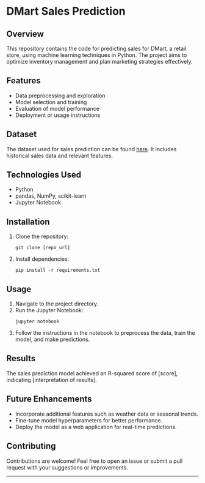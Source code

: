 # DMart Sales Prediction

## Overview
This repository contains the code for predicting sales for DMart, a retail store, using machine learning techniques in Python. The project aims to optimize inventory management and plan marketing strategies effectively.

## Features
- Data preprocessing and exploration
- Model selection and training
- Evaluation of model performance
- Deployment or usage instructions

## Dataset
The dataset used for sales prediction can be found [here](https://www.kaggle.com/datasets/sushantchougule/kolkata-shops-sales). It includes historical sales data and relevant features.

## Technologies Used
- Python
- pandas, NumPy, scikit-learn
- Jupyter Notebook

## Installation
1. Clone the repository:
   ```
   git clone [repo_url]
   ```
2. Install dependencies:
   ```
   pip install -r requirements.txt
   ```

## Usage
1. Navigate to the project directory.
2. Run the Jupyter Notebook:
   ```
   jupyter notebook
   ```
3. Follow the instructions in the notebook to preprocess the data, train the model, and make predictions.

## Results
The sales prediction model achieved an R-squared score of [score], indicating [interpretation of results].

## Future Enhancements
- Incorporate additional features such as weather data or seasonal trends.
- Fine-tune model hyperparameters for better performance.
- Deploy the model as a web application for real-time predictions.

## Contributing
Contributions are welcome! Feel free to open an issue or submit a pull request with your suggestions or improvements.

---
